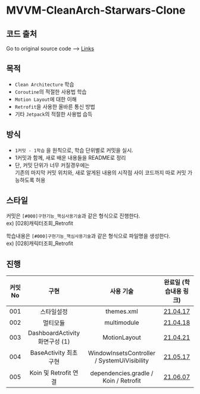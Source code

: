 # MVVM-CleanArch-Starwars-Clone

## 코드 출처
Go to original source code --> [Links](https://github.com/odaridavid/Clean-MVVM-ArchComponents)


## 목적
- `Clean Architecture` 학습
- `Coroutine`의 적절한 사용법 학습
- `Motion Layout`에 대한 이해
- `Retrofit`을 사용한 올바른 통신 방법
- 기타 `Jetpack`의 적절한 사용법 습득

## 방식
- `1커밋 - 1학습` 을 원칙으로, 학습 단위별로 커밋을 실시.
- 1커밋과 함께, 새로 배운 내용들을 README로 정리
- 단, 커밋 단위가 너무 커질경우에는  
기존의 마지막 커밋 위치와, 새로 알게된 내용의 시작점 사이 코드까지 따로 커밋 가능하도록 허용

## 스타일
커밋은 `[#000]구현기능_핵심사용기술`과 같은 형식으로 진행한다.  
ex) [028]캐릭터조회_Retrofit 

학습내용은 `[#000]구현기능_핵심사용기술`과 같은 형식으로 파일명을 생성한다.  
ex) [028]캐릭터조회_Retrofit 

## 진행
커밋No | 구현 | 사용 기술 | 완료일 (학습내용 링크) 
:---: | :---: | :---: | :---: | 
 | 001 | 스타일설정 | themes.xml | [21.04.17](./studycontent/[001]스타일설정_themes.xml.md)
 | 002 | 멀티모듈 | multimodule | [21.04.18](./studycontent/[002]멀티모듈_multimodule.md)
 | 003 | DashboardActivity 화면구성 (1) | MotionLayout | [21.04.21](./studycontent/[003]DashboardActivity화면구성(1)_MotionLayout.md)
 | 004 | BaseActivity 최초 구현 | WindowInsetsController / SystemUiVisibility | [21.05.17](./studyContent/[004]BaseActivity생성_StatusBar.md)
 | 005 | Koin 및 Retrofit 연결 | dependencies.gradle / Koin / Retrofit | [21.06.07](./studyContent/[005]Koin+Retrofit_연결.md)